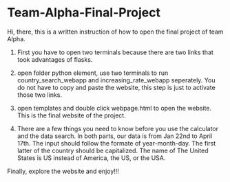# Team-Alpha-Final-Project
Hi, there, this is a written instruction of how to open the final project of team Alpha. 

1. First you have to open two terminals because there are two links that took advantages of flasks. 

2. open folder python element, use two terminals to run country_search_webapp and increasing_rate_webapp seperately. You do not have to copy and paste the website, this step is just to activate those two links.

3. open templates and double click webpage.html to open the website. This is the final website of the project.

4. There are a few things you need to know before you use the calculator and the data search. In both parts, our data is from Jan 22nd to April 17th. The input should follow the formate of year-month-day. The first latter of the country should be capitalized. The name of The United States is US instead of America, the US, or the USA.

Finally, explore the website and enjoy!!!

